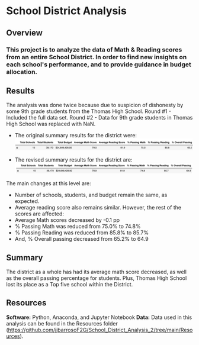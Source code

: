 # School District Analysis

## Overview
### This project is to analyze the data of Math & Reading scores from an entire School District. In order to find new insights on each school's performance, and to provide guidance in budget allocation.

## Results
The analysis was done twice because due to suspicion of dishonesty by some 9th grade students from the Thomas High School.
Round #1 - Included the full data set.
Round #2 - Data for 9th grade students in Thomas High School was replaced with NaN.

- The original summary results for the district were:
![original district summary](https://github.com/jjbarrosoF2G/School_District_Analysis_2/blob/main/Resources/02%20District%20Summary%20original.png)

- The revised summary results for the district are:
![revised district summary](https://github.com/jjbarrosoF2G/School_District_Analysis_2/blob/main/Resources/01%20District%20summary%20df.png)

The main changes at this level are:
- Number of schools, students, and budget remain the same, as expected.
- Average reading score also remains similar. However, the rest of the scores are affected:
- Average Math scores decreased by -0.1 pp
- % Passing Math was reduced from 75.0% to 74.8%
- % Passing Reading was reduced from 85.8% to 85.7%
- And, % Overall passing decreased from 65.2% to 64.9

## Summary
The district as a whole has had its average math score decreased, as well as the overall passing percentage for students. Plus, Thomas High School lost its place as a Top five school within the District.

## Resources
**Software:** Python, Anaconda, and Jupyter Notebook
**Data:** Data used in this analysis can be found in the Resources folder (https://github.com/jjbarrosoF2G/School_District_Analysis_2/tree/main/Resources).

